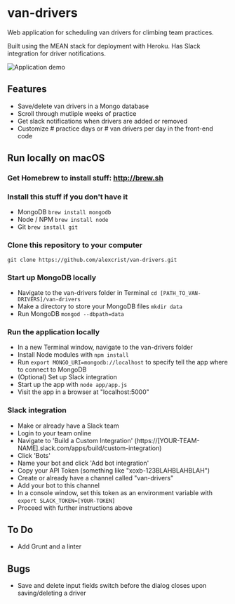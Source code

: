# van-drivers
Web application for scheduling van drivers for climbing team practices.

Built using the MEAN stack for deployment with Heroku. Has Slack integration for driver notifications.

![Application demo](demo.gif)

## Features
- Save/delete van drivers in a Mongo database
- Scroll through mutliple weeks of practice
- Get slack notifications when drivers are added or removed
- Customize # practice days or # van drivers per day in the front-end code

## Run locally on macOS

### Get Homebrew to install stuff: http://brew.sh

### Install this stuff if you don't have it
- MongoDB `brew install mongodb`
- Node / NPM `brew install node`
- Git `brew install git`

### Clone this repository to your computer
`git clone https://github.com/alexcrist/van-drivers.git`

### Start up MongoDB locally
- Navigate to the van-drivers folder in Terminal `cd [PATH_TO_VAN-DRIVERS]/van-drivers`
- Make a directory to store your MongoDB files `mkdir data`
- Run MongoDB `mongod --dbpath=data`

### Run the application locally
- In a new Terminal window, navigate to the van-drivers folder
- Install Node modules with `npm install`
- Run `export MONGO_URI=mongodb://localhost` to specify tell the app where to connect to MongoDB
- (Optional) Set up Slack integration
- Start up the app with `node app/app.js`
- Visit the app in a browser at "localhost:5000"

### Slack integration
- Make or already have a Slack team
- Login to your team online
- Navigate to 'Build a Custom Integration' (https://[YOUR-TEAM-NAME].slack.com/apps/build/custom-integration)
- Click 'Bots'
- Name your bot and click 'Add bot integration'
- Copy your API Token (something like "xoxb-123BLAHBLAHBLAH")
- Create or already have a channel called "van-drivers"
- Add your bot to this channel
- In a console window, set this token as an environment variable with `export SLACK_TOKEN=[YOUR-TOKEN]`
- Proceed with further instructions above

## To Do
- Add Grunt and a linter

## Bugs
- Save and delete input fields switch before the dialog closes upon saving/deleting a driver